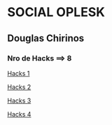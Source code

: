 # **SOCIAL OPLESK**

## Douglas Chirinos
### Nro de Hacks ==> 8

[Hacks 1](https://github.com/DouglasChirinos/git_h_1.git)

[Hacks 2](https://github.com/DouglasChirinos/git_h_2.git)

[Hacks 3](https://github.com/DouglasChirinos/git_h_3.git)

[Hacks 4](https://github.com/DouglasChirinos/git_h_4.git)

